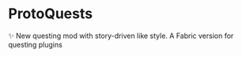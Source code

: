 # ProtoQuests
✨ New questing mod with story-driven like style. A Fabric version for questing plugins
